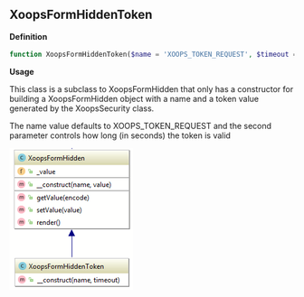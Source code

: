 ## XoopsFormHiddenToken


**Definition**
```php
function XoopsFormHiddenToken($name = 'XOOPS_TOKEN_REQUEST', $timeout = 360)
```

**Usage**

This class is a subclass to XoopsFormHidden that only has a constructor for building a XoopsFormHidden object with a name and a token value generated by the XoopsSecurity class.

The name value defaults to XOOPS_TOKEN_REQUEST and the second parameter controls how long (in seconds) the token is valid


![](../../assets/uml/XoopsFormHiddenToken.png)

